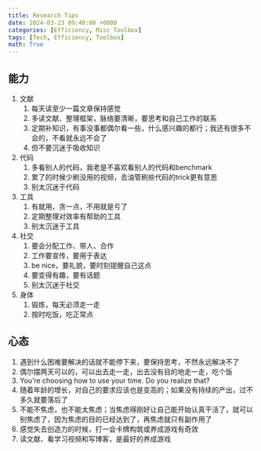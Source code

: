 ```yaml
---
title: Research Tips
date: 2024-03-23 09:40:00 +0800
categories: [Efficiency, Misc Toolbox]
tags: [Tech, Efficiency, Toolbox]
math: True
---
```


## 能力

1. 文献
   1. 每天读至少一篇文章保持感觉
   2. 多读文献、整理框架，脉络要清晰，要思考和自己工作的联系
   3. 定期补知识，有事没事都偶尔看一些，什么感兴趣的都行；我还有很多不会的，不看就永远不会了
   4. 但不要沉迷于吸收知识
2. 代码
   1. 多看别人的代码，我老是不喜欢看别人的代码和benchmark
   2. 累了的时候少刷没用的视频，去油管刷些代码的trick更有意思
   3. 别太沉迷于代码
3. 工具
   1. 有就用，贪一点，不用就是亏了
   2. 定期整理对效率有帮助的工具
   3. 别太沉迷于工具
4. 社交
   1. 要会分配工作、带人、合作
   2. 工作要宣传，要用于表达
   3. be nice，要礼貌，要时刻提醒自己这点
   4. 要变得有趣，要有话题
   5. 别太沉迷于社交
5. 身体
   1. 锻炼，每天必须走一走
   2. 按时吃饭，吃正常点


## 心态

1. 遇到什么困难要解决的话就不能停下来，要保持思考，不然永远解决不了
2. 偶尔摆两天可以的，可以出去走一走，出去没有目的地走一走，吃个饭
3. You’re choosing how to use your time. Do you realize that?
4. 随着年龄的增长，对自己的要求应该也是变高的；如果没有持续的产出，过不多久就要落后了
5. 不能不焦虑，也不能太焦虑；当焦虑得刚好让自己能开始认真干活了，就可以别焦虑了，因为焦虑的目的已经达到了，再焦虑就只有副作用了
6. 感觉失去创造力的时候，打一会卡牌构筑或养成游戏有奇效
7. 读文献、看学习视频和写博客，是最好的养成游戏
